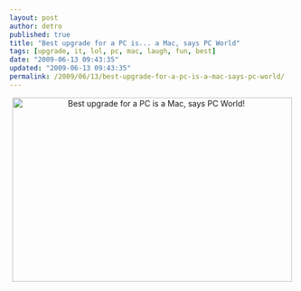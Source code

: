 ```yaml
---
layout: post
author: detro
published: true
title: "Best upgrade for a PC is... a Mac, says PC World"
tags: [upgrade, it, lol, pc, mac, laugh, fun, best]
date: "2009-06-13 09:43:35"
updated: "2009-06-13 09:43:35"
permalink: /2009/06/13/best-upgrade-for-a-pc-is-a-mac-says-pc-world/
---
```


<div align="center">
<div class="image"><img src="http://www.detronizator.org/wp-content/uploads/2009/06/best-upgrade-for-a-pc-is-a-mac.jpg" alt="Best upgrade for a PC is a Mac, says PC World!" title="best-upgrade-for-a-pc-is-a-mac" width="495" height="326" class="size-full wp-image-1061" /></div>
</div>
